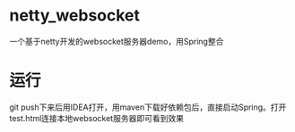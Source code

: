 # netty_websocket
一个基于netty开发的websocket服务器demo，用Spring整合
# 运行
git push下来后用IDEA打开，用maven下载好依赖包后，直接启动Spring。打开test.html连接本地websocket服务器即可看到效果
